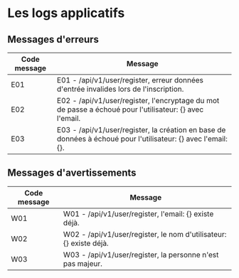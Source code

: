 # Les logs applicatifs

## Messages d'erreurs

| Code message | Message                                                                                                       |
| ------------ | ------------------------------------------------------------------------------------------------------------- |
| E01          | E01 - /api/v1/user/register, erreur données d'entrée invalides lors de l'inscription.                         |
| E02          | E02 - /api/v1/user/register, l'encryptage du mot de passe a échoué pour l'utilisateur: {} avec l'email.       |
| E03          | E03 - /api/v1/user/register, la création en base de données à échoué pour l'utilisateur: {} avec l'email: {}. |

## Messages d'avertissements

| Code message | Message                                                            |
| ------------ | ------------------------------------------------------------------ |
| W01          | W01 - /api/v1/user/register, l'email: {} existe déjà.              |
| W02          | W02 - /api/v1/user/register, le nom d'utilisateur: {} existe déjà. |
| W03          | W03 - /api/v1/user/register, la personne n'est pas majeur.         |
